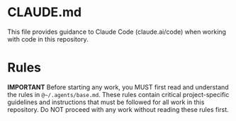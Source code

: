 # CLAUDE.md
[//]: # (See @README for project overview and @package.json for available npm commands for this project..)
This file provides guidance to Claude Code (claude.ai/code) when working with code in this repository.

# Rules
**IMPORTANT**
Before starting any work, you MUST first read and understand the rules in `@~/.agents/base.md`.
These rules contain critical project-specific guidelines and instructions that must be followed for all work in this repository.
Do NOT proceed with any work without reading these rules first.
